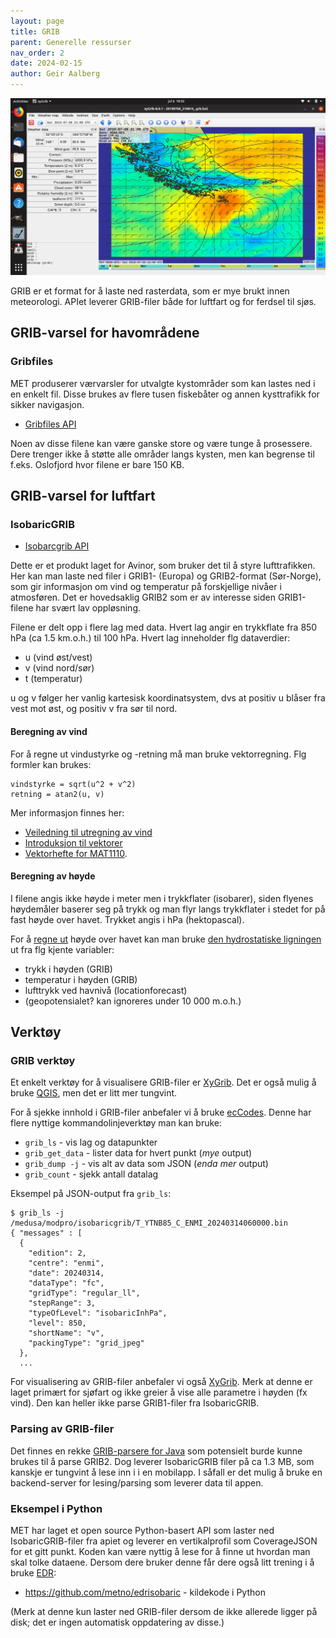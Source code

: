 ```yaml
---
layout: page
title: GRIB
parent: Generelle ressurser
nav_order: 2
date: 2024-02-15
author: Geir Aalberg
---
```


![zyGrib screenshot](grib.png)

GRIB er et format for å laste ned rasterdata, som er mye brukt innen meteorologi.
APIet leverer GRIB-filer både for luftfart og for ferdsel til sjøs.

## GRIB-varsel for havområdene

### Gribfiles

MET produserer værvarsler for utvalgte kystområder som kan lastes ned i en enkelt fil.
Disse brukes av flere tusen fiskebåter og annen kysttrafikk for sikker navigasjon.

- [Gribfiles API](https://api.met.no/weatherapi/gribfiles/1.1/documentation)

Noen av disse filene kan være ganske store og være tunge å prosessere.
Dere trenger ikke å støtte alle områder langs kysten, men kan begrense til
f.eks. Oslofjord hvor filene er bare 150 KB.

## GRIB-varsel for luftfart

### IsobaricGRIB

- [Isobarcgrib API](https://api.met.no/weatherapi/isobaricgrib/1.0/documentation)

Dette er et produkt laget for Avinor, som bruker det til å styre lufttrafikken.
Her kan man laste ned filer i GRIB1- (Europa) og GRIB2-format (Sør-Norge), som
gir informasjon om vind og temperatur på forskjellige nivåer i atmosføren.
Det er hovedsaklig GRIB2 som er av interesse siden GRIB1-filene har svært lav oppløsning.

Filene er delt opp i flere lag med data. Hvert lag angir en trykkflate
fra 850 hPa (ca 1.5 km.o.h.) til 100 hPa. Hvert lag inneholder flg dataverdier:

- u (vind øst/vest)
- v (vind nord/sør)
- t (temperatur)

u og v følger her vanlig kartesisk koordinatsystem, dvs at positiv u blåser fra vest mot øst,
og positiv v fra sør til nord.

#### Beregning av vind

For å regne ut vindustyrke og -retning må man bruke vektorregning. Flg formler kan brukes:

    vindstyrke = sqrt(u^2 + v^2)
    retning = atan2(u, v)

Mer informasjon finnes her:

- [Veiledning til utregning av vind](http://colaweb.gmu.edu/dev/clim301/lectures/wind/wind-uv)
- [Introduksjon til vektorer](https://www.matematikk.net/side/Introduksjon_til_vektorer)
- [Vektorhefte for MAT1110](https://www.uio.no/studier/emner/matnat/math/MAT1110/v06/Vektorhefte.pdf).

#### Beregning av høyde

I filene angis ikke høyde i meter men i trykkflater (isobarer), siden flyenes
høydemåler baserer seg på trykk og man flyr langs trykkflater i stedet for
på fast høyde over havet. Trykket angis i hPa (hektopascal).

For å [regne ut](https://physics.stackexchange.com/questions/333475/how-to-calculate-altitude-from-current-temperature-and-pressure)
høyde over havet kan man bruke [den hydrostatiske
ligningen](https://en.wikipedia.org/wiki/Barometric_formula)
ut fra flg kjente variabler:

- trykk i høyden (GRIB)
- temperatur i høyden (GRIB)
- lufttrykk ved havnivå (locationforecast)
- (geopotensialet? kan ignoreres under 10 000 m.o.h.)

## Verktøy

### GRIB verktøy

Et enkelt verktøy for å visualisere GRIB-filer er [XyGrib](https://opengribs.org/en/xygrib).
Det er også mulig å bruke [QGIS](https://qgis.org/), men det er litt mer tungvint.

For å sjekke innhold i GRIB-filer anbefaler vi å bruke
[ecCodes](https://confluence.ecmwf.int/display/ECC/GRIB+tools).
Denne har flere nyttige kommandolinjeverktøy man kan bruke:

- `grib_ls` - vis lag og datapunkter
- `grib_get_data` - lister data for hvert punkt (*mye* output)
- `grib_dump -j` - vis alt av data som JSON (*enda mer* output)
- `grib_count` - sjekk antall datalag

Eksempel på JSON-output fra `grib_ls`:

```
$ grib_ls -j /medusa/modpro/isobaricgrib/T_YTNB85_C_ENMI_20240314060000.bin
{ "messages" : [
  {
    "edition": 2,
    "centre": "enmi",
    "date": 20240314,
    "dataType": "fc",
    "gridType": "regular_ll",
    "stepRange": 3,
    "typeOfLevel": "isobaricInhPa",
    "level": 850,
    "shortName": "v",
    "packingType": "grid_jpeg"
  },
  ...
```

For visualisering av GRIB-filer anbefaler vi også [XyGrib](https://opengribs.org/en/xygrib).
Merk at denne er laget primært for sjøfart og ikke greier å vise alle parametre
i høyden (fx vind). Den kan heller ikke parse GRIB1-filer fra IsobaricGRIB.

### Parsing av GRIB-filer

Det finnes en rekke [GRIB-parsere for Java](https://github.com/search?q=grib2+language%3AJava&type=repositories&l=Java)
som potensielt burde kunne brukes til å parse GRIB2. Dog leverer IsobaricGRIB
filer på ca 1.3 MB, som kanskje er tungvint å lese inn i i en mobilapp. I såfall
er det mulig å bruke en backend-server for lesing/parsing som leverer data til appen.

### Eksempel i Python

MET har laget et open source Python-basert API som laster ned IsobaricGRIB-filer
fra apiet og leverer en vertikalprofil som CoverageJSON for et gitt punkt.
Koden kan være nyttig å lese for å finne ut hvordan man skal tolke dataene.
Dersom dere bruker denne får dere også litt trening i å bruke [EDR](/edr):

- <https://github.com/metno/edrisobaric> - kildekode i Python

(Merk at denne kun laster ned GRIB-filer dersom de ikke allerede ligger på disk;
det er ingen automatisk oppdatering av disse.)
